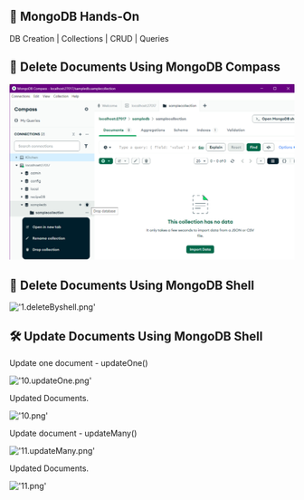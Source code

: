 ## 🍃 MongoDB Hands-On

 DB Creation | Collections |  CRUD |  Queries

## 🧹 Delete Documents Using MongoDB Compass

!['1.deleteBycompass.png'](./Images/1.deleteBycompass.png)

## 🧹 Delete Documents Using MongoDB Shell

!['1.deleteByshell.png'](./Images/1.deleteByshell.png)

## 🛠️ Update Documents Using MongoDB Shell

Update one document - updateOne()

!['10.updateOne.png'](./Images/10.updateOne.png)

Updated Documents.

!['10.png'](./Images/10.png)

Update document - updateMany()

!['11.updateMany.png'](./Images/11.updateMany.png)

Updated Documents.

!['11.png'](./Images/11.png)

